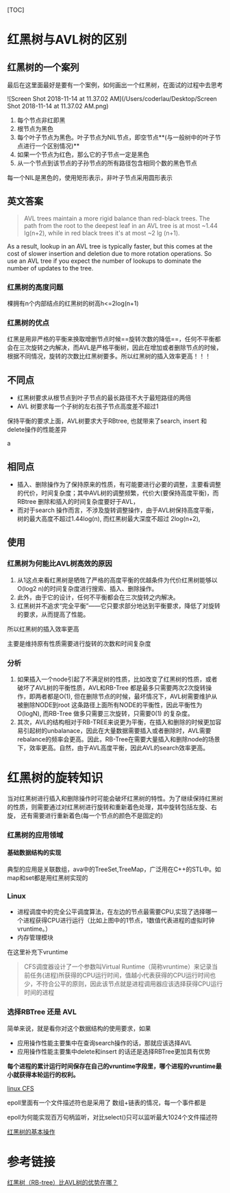 [TOC]



# 红黑树与AVL树的区别 

## 红黑树的一个案列

最后在这里面最好是要有一个案例，如何画出一个红黑树，在面试的过程中去思考

![Screen Shot 2018-11-14 at 11.37.02 AM](/Users/coderlau/Desktop/Screen Shot 2018-11-14 at 11.37.02 AM.png)

1. 每个节点非红即黑
2. 根节点为黑色
3. 每个叶子节点为黑色。叶子节点为NIL节点，即空节点**(与一般树中的叶子节点进行一个区别情况)**
4. 如果一个节点为红色，那么它的子节点一定是黑色
5. 从一个节点到该节点的子孙节点的所有路径包含相同个数的黑色节点

每一个NIL是黑色的，使用矩形表示，非叶子节点采用圆形表示

## 英文答案

>AVL trees maintain a more rigid balance than red-black trees. The path from the root to the deepest leaf in an AVL tree is at most ~1.44 lg(n+2), while in red black trees it's at most ~2 lg (n+1).

As a result, lookup in an AVL tree is typically faster, but this comes at the cost of slower insertion and deletion due to more rotation operations. So use an AVL tree if you expect the number of lookups to dominate the number of updates to the tree.

### 红黑树的高度问题

棵拥有n个内部结点的红黑树的树高h<=2log(n+1)

### 红黑树的优点

红黑是用非严格的平衡来换取增删节点时候==旋转次数的降低==，任何不平衡都会在三次旋转之内解决，而AVL是严格平衡树，因此在增加或者删除节点的时候，根据不同情况，旋转的次数比红黑树要多。所以红黑树的插入效率更高！！！

## 不同点

- 红黑树要求从根节点到叶子节点的最长路径不大于最短路径的两倍
- AVL 树要求每一个子树的左右孩子节点高度差不超过1

保持平衡的要求上面，AVL树要求大于RBtree, 也就带来了search, insert 和delete操作的性能差异

a

## 相同点

- 插入、删除操作为了保持原来的性质，有可能要进行必要的调整，主要看调整的代价，时间复杂度；其中AVL树的调整频繁，代价大(要保持高度平衡)，而RBtree 删除和插入的时间复杂度要好于AVL，
- 而对于search 操作而言，不涉及旋转调整操作，由于AVL树保持高度平衡，树的最大高度不超过1.44log(n), 而红黑树最大深度不超过 2log(n+2), 

##  使用

### 红黑树为何能比AVL树高效的原因

1. 从1这点来看红黑树是牺牲了严格的高度平衡的优越条件为代价红黑树能够以O(log2 n)的时间复杂度进行搜索、插入、删除操作。
2. 此外，由于它的设计，任何不平衡都会在三次旋转之内解决。
3. 红黑树并不追求“完全平衡”——它只要求部分地达到平衡要求，降低了对旋转的要求，从而提高了性能。

所以红黑树的插入效率更高

主要是维持原有性质需要进行旋转的次数和时间复杂度

### 分析

1. 如果插入一个node引起了不满足树的性质，比如改变了红黑树的性质，或者破坏了AVL树的平衡性质，AVL和RB-Tree 都是最多只需要两次2次旋转操作，即两者都是O(1), 但在删除节点的时候，最坏情况下，AVL树需要维护从被删除NODE到root 这条路径上面所有NODE的平衡性，因此平衡性为O(logN), 而RB-Tree 做多只需要三次旋转，只需要0(1) 的复杂度。
2. 其次，AVL的结构相对于RB-TREE来说更为平衡，在插入和删除的时候更加容易引起树的unbalanace，因此在大量数据需要插入或者删除时，AVL需要rebalance的频率会更高。因此，RB-Tree在需要大量插入和删除node的场景下，效率更高。自然，由于AVL高度平衡，因此AVL的search效率更高。 

# 红黑树的旋转知识

当对红黑树进行插入和删除操作时可能会破坏红黑树的特性。为了继续保持红黑树的性质，则需要通过对红黑树进行旋转和重新着色处理，其中旋转包括左旋、右旋， 还有需要进行重新着色(每一个节点的颜色不是固定的)

### 红黑树的应用领域

#### 基础数据结构的实现

典型的应用是关联数组，ava中的TreeSet,TreeMap，广泛用在C++的STL中。如map和set都是用红黑树实现的

### Linux  

- 进程调度中的完全公平调度算法，在左边的节点最需要CPU,实现了选择哪一个进程获得CPU进行运行（比如上图中的1节点，1数值代表进程的虚拟时钟vruntime。）
- 内存管理模块

在这里补充下vruntime 

> CFS调度器设计了一个参数叫Virtual Runtime（简称vruntime）来记录当前任务(进程)所获得的CPU运行时间，值越小代表获得的CPU运行时间也少，不符合公平的原则，因此该节点就是进程调用器应该选择获得CPU运行时间的进程



### 选择RBTree 还是 AVL

简单来说，就是看你对这个数据结构的使用要求，如果 

- 应用操作性能主要集中在查询search操作的话，那就应该选择AVL
- 应用操作性能主要集中delete和insert 的话还是选择RBTree更加具有优势

**每个进程的累计运行时间保存在自己的vruntime字段里，哪个进程的vruntime最小就获得本轮运行的权利。**



[linux CFS](每个进程的累计运行时间保存在自己的vruntime字段里，哪个进程的vruntime最小就获得本轮运行的权利。)

epoll里面有一个文件描述符也是采用了  数组+链表的情况，每一个事件都是

epoll为何能实现百万句柄监听，对比select()只可以监听最大1024个文件描述符

[红黑树的基本操作](https://blog.csdn.net/xiaofei0859/article/details/73618954)

# 参考链接

[红黑树（RB-tree）比AVL树的优势在哪？](https://blog.csdn.net/mmshixing/article/details/51692892)

